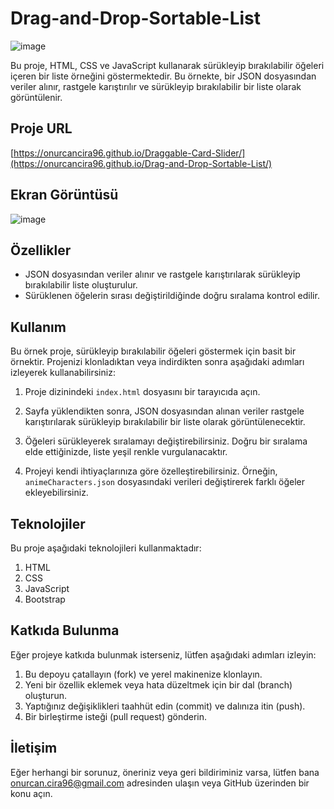 # Drag-and-Drop-Sortable-List

![image](https://github.com/onurcancira96/Drag-and-Drop-Sortable-List/assets/114770570/eaada3b1-fa15-47a7-ac88-d18331419f42)

Bu proje, HTML, CSS ve JavaScript kullanarak sürükleyip bırakılabilir öğeleri içeren bir liste örneğini göstermektedir. Bu örnekte, bir JSON dosyasından veriler alınır, rastgele karıştırılır ve sürükleyip bırakılabilir bir liste olarak görüntülenir.
## Proje URL

[https://onurcancira96.github.io/Draggable-Card-Slider/](https://onurcancira96.github.io/Drag-and-Drop-Sortable-List/)

## Ekran Görüntüsü

![image](https://github.com/onurcancira96/Drag-and-Drop-Sortable-List/assets/114770570/d9484941-2f7b-4e53-aa04-ab4c328ddb2a)

## Özellikler
- JSON dosyasından veriler alınır ve rastgele karıştırılarak sürükleyip bırakılabilir liste oluşturulur.
- Sürüklenen öğelerin sırası değiştirildiğinde doğru sıralama kontrol edilir.

## Kullanım
Bu örnek proje, sürükleyip bırakılabilir öğeleri göstermek için basit bir örnektir. Projenizi klonladıktan veya indirdikten sonra aşağıdaki adımları izleyerek kullanabilirsiniz:

1. Proje dizinindeki `index.html` dosyasını bir tarayıcıda açın.

2. Sayfa yüklendikten sonra, JSON dosyasından alınan veriler rastgele karıştırılarak sürükleyip bırakılabilir bir liste olarak görüntülenecektir.

3. Öğeleri sürükleyerek sıralamayı değiştirebilirsiniz. Doğru bir sıralama elde ettiğinizde, liste yeşil renkle vurgulanacaktır.

4. Projeyi kendi ihtiyaçlarınıza göre özelleştirebilirsiniz. Örneğin, `animeCharacters.json` dosyasındaki verileri değiştirerek farklı öğeler ekleyebilirsiniz.

## Teknolojiler
Bu proje aşağıdaki teknolojileri kullanmaktadır:

1. HTML
2. CSS
3. JavaScript
4. Bootstrap

## Katkıda Bulunma
Eğer projeye katkıda bulunmak isterseniz, lütfen aşağıdaki adımları izleyin:

1. Bu depoyu çatallayın (fork) ve yerel makinenize klonlayın.
2. Yeni bir özellik eklemek veya hata düzeltmek için bir dal (branch) oluşturun.
3. Yaptığınız değişiklikleri taahhüt edin (commit) ve dalınıza itin (push).
4. Bir birleştirme isteği (pull request) gönderin.

## İletişim
Eğer herhangi bir sorunuz, öneriniz veya geri bildiriminiz varsa, lütfen bana onurcan.cira96@gmail.com adresinden ulaşın veya GitHub üzerinden bir konu açın.
